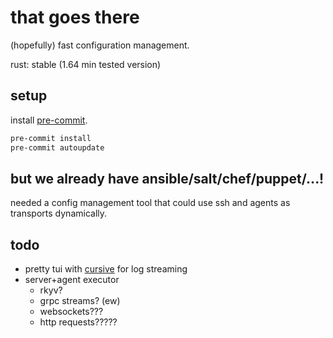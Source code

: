# that goes there

(hopefully) fast configuration management.

rust: stable (1.64 min tested version)

## setup

install [pre-commit](https://pre-commit.com/).

```bash
pre-commit install
pre-commit autoupdate
```

## but we already have ansible/salt/chef/puppet/...!

needed a config management tool that could use ssh and agents as transports
dynamically.

## todo

- pretty tui with [cursive](https://crates.io/crates/cursive) for log streaming
- server+agent executor
  - rkyv?
  - grpc streams? (ew)
  - websockets???
  - http requests?????
